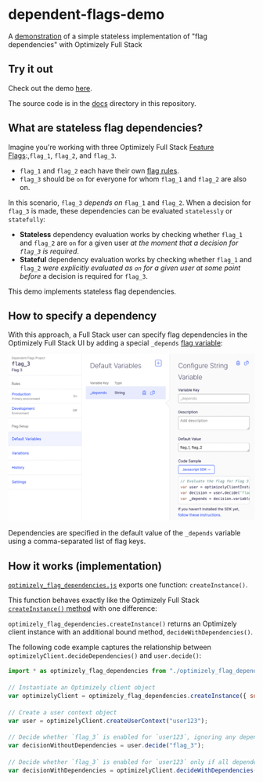 # dependent-flags-demo

A [demonstration](https://koomen.github.io/dependent-flags-demo/) of a simple stateless implementation of "flag dependencies" with Optimizely Full Stack

## Try it out

Check out the demo [here](https://koomen.github.io/dependent-flags-demo/).

The source code is in the [docs](/docs) directory in this repository.

## What are stateless flag dependencies?

Imagine you're working with three Optimizely Full Stack [Feature Flags](https://docs.developers.optimizely.com/experimentation/v4.0.0-full-stack/docs/create-feature-flags):,`flag_1`, `flag_2`, and `flag_3`. 
- `flag_1` and `flag_2` each have their own [flag rules](https://docs.developers.optimizely.com/experimentation/v4.0.0-full-stack/docs/interactions-between-flag-rules). 
- `flag_3` should be `on` for everyone for whom `flag_1` and `flag_2` are also on. 

In this scenario, `flag_3` _depends on_ `flag_1` and `flag_2`. When a decision for `flag_3` is made, these dependencies can be evaluated `statelessly` or `statefully`:

- **Stateless** dependency evaluation works by checking whether `flag_1` and `flag_2` are `on` for a given user _at the moment that a decision for `flag_3` is required_. 
- **Stateful** dependency evaluation works by checking whether `flag_1` and `flag_2` _were explicitly evaluated as `on` for a given user at some point before_ a decision is required for `flag_3`.

This demo implements stateless flag dependencies.

## How to specify a dependency

With this approach, a Full Stack user can specify flag dependencies in the Optimizely Full Stack UI by adding a special `_depends` [flag variable](https://docs.developers.optimizely.com/experimentation/v4.0.0-full-stack/docs/create-flag-variations):

![Specifying flag dependencies](docs/img/dependencies.png)

Dependencies are specified in the default value of the `_depends` variable using a comma-separated list of flag keys.

## How it works (implementation)

[`optimizely_flag_dependencies.js`](/docs/optimizely_flag_dependencies.js) exports one function: `createInstance()`.

This function behaves exactly like the Optimizely Full Stack [`createInstance()` method](https://docs.developers.optimizely.com/experimentation/v4.0.0-full-stack/docs/initialize-sdk-javascript) with one difference:

`optimizely_flag_dependencies.createInstance()` returns an Optimizely client instance with an additional bound method, `decideWithDependencies()`.

The following code example captures the relationship between `optimizelyClient.decideDependencies()` and `user.decide()`:

```js
import * as optimizely_flag_dependencies from "./optimizely_flag_dependencies.js";

// Instantiate an Optimizely client object
var optimizelyClient = optimizely_flag_dependencies.createInstance({ sdkKey: "LbmzK7viE2J2bP5ozmZR9" });

// Create a user context object
var user = optimizelyClient.createUserContext("user123");

// Decide whether `flag_3` is enabled for `user123`, ignoring any dependencies
var decisionWithoutDependencies = user.decide("flag_3");

// Decide whether `flag_3` is enabled for `user123` only if all dependencies are also enabled right now
var decisionWithDependencies = optimizelyClient.decideWithDependencies(user, "flag_3")
```
